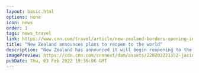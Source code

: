 ```yaml
---
layout: basic.html
options: none
icon: news
order: 1
tags: news_travel
link: https://www.cnn.com/travel/article/new-zealand-borders-opening-intl-hnk/index.html
title: "New Zealand announces plans to reopen to the world"
description: "New Zealand has announced it will begin reopening to the world, signaling an end to nearly two years of tough border rules that have separated families and shut out almost all foreigners."
imagePreview: https://cdn.cnn.com/cnnnext/dam/assets/220202221352-jacinda-ardern-012322-video-synd-2.jpg
pubDate: Thu, 03 Feb 2022 10:36:06 GMT
---
```

